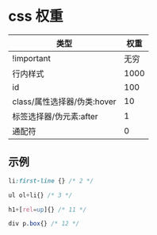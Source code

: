 # css 权重

| 类型                        | 权重 |
| --------------------------- | ---- |
| !important                  | 无穷 |
| 行内样式                    | 1000 |
| id                          | 100  |
| class/属性选择器/伪类:hover | 10   |
| 标签选择器/伪元素:after     | 1    |
| 通配符                      | 0    |

## 示例

```CSS
li:first-line {} /* 2 */

ul ol+li{} /* 3 */

h1+[rel=up]{} /* 11 */

div p.box{} /* 12 */

```
